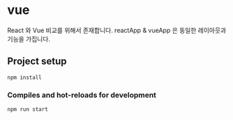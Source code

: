 # vue

React 와 Vue 비교를 위해서 존재합니다. reactApp & vueApp 은 동일한 레이아웃과 기능을 가집니다.

## Project setup
```
npm install
```

### Compiles and hot-reloads for development
```
npm run start
```
